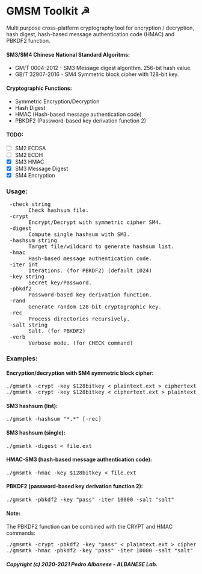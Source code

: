 # GMSM Toolkit ☭
Multi purpose cross-platform cryptography tool for encryption / decryption, hash digest, hash-based message authentication code (HMAC) and PBKDF2 function.

#### SM3/SM4 Chinese National Standard Algoritms:
* GM/T 0004-2012 - SM3 Message digest algorithm. 256-bit hash value.
* GB/T 32907-2016 - SM4 Symmetric block cipher with 128-bit key.

#### Cryptographic Functions:
* Symmetric Encryption/Decryption
* Hash Digest 
* HMAC (Hash-based message authentication code)
* PBKDF2 (Password-based key derivation function 2)

#### TODO:
  - [ ] SM2 ECDSA
  - [ ] SM2 ECDH
  - [x] SM3 HMAC
  - [x] SM3 Message Digest
  - [x] SM4 Encryption

### Usage:
<pre> -check string
       Check hashsum file.
 -crypt
       Encrypt/Decrypt with symmetric cipher SM4.
 -digest
       Compute single hashsum with SM3.
 -hashsum string
       Target file/wildcard to generate hashsum list.
 -hmac
       Hash-based message authentication code.
 -iter int
       Iterations. (for PBKDF2) (default 1024)
 -key string
       Secret key/Password.
 -pbkdf2
       Password-based key derivation function.
 -rand
       Generate random 128-bit cryptographic key.
 -rec
       Process directories recursively.
 -salt string
       Salt. (for PBKDF2)
 -verb
       Verbose mode. (for CHECK command)</pre>

### Examples:
#### Encryption/decryption with SM4 symmetric block cipher:
<pre>./gmsmtk -crypt -key $128bitkey < plaintext.ext > ciphertext.ext
./gmsmtk -crypt -key $128bitkey < ciphertext.ext > plaintext.ext
</pre>
#### SM3 hashsum (list):
<pre>./gmsmtk -hashsum "*.*" [-rec]
</pre>
#### SM3 hashsum (single):
<pre>./gmsmtk -digest < file.ext
</pre>
#### HMAC-SM3 (hash-based message authentication code):
<pre>./gmsmtk -hmac -key $128bitkey < file.ext
</pre>
#### PBKDF2 (password-based key derivation function 2):
<pre>./gmsmtk -pbkdf2 -key "pass" -iter 10000 -salt "salt"
</pre>
#### Note:
The PBKDF2 function can be combined with the CRYPT and HMAC commands:
<pre>./gmsmtk -crypt -pbkdf2 -key "pass" < plaintext.ext > ciphertext.ext
./gmsmtk -hmac -pbkdf2 -key "pass" -iter 10000 -salt "salt" < file.ext
</pre>
##### Copyright (c) 2020-2021 Pedro Albanese - ALBANESE Lab.
